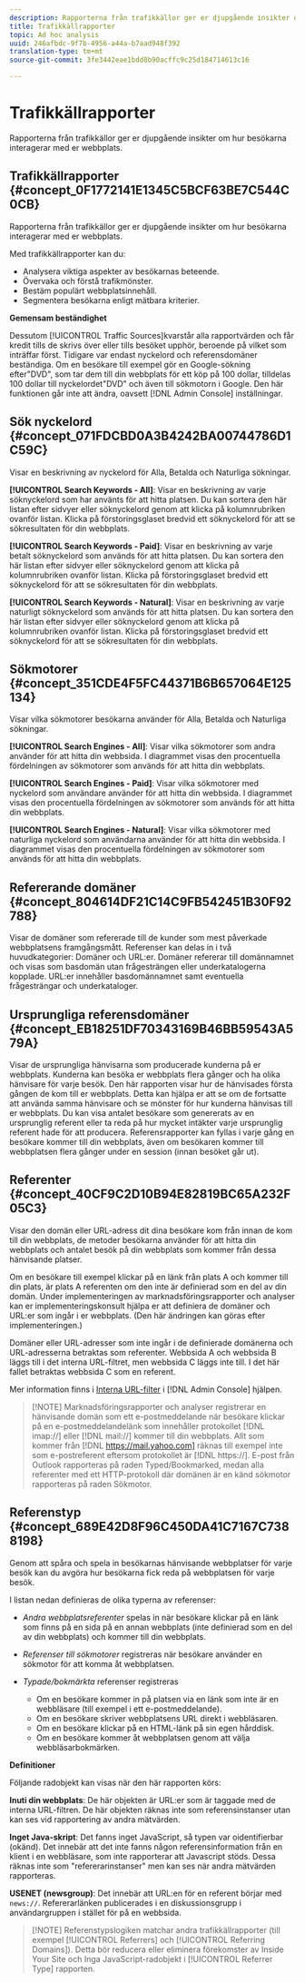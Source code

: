 ```yaml
---
description: Rapporterna från trafikkällor ger er djupgående insikter om hur besökarna interagerar med er webbplats.
title: Trafikkällrapporter
topic: Ad hoc analysis
uuid: 246afbdc-9f7b-4956-a44a-b7aad948f392
translation-type: tm+mt
source-git-commit: 3fe3442eae1bdd8b90acffc9c25d184714613c16

---
```



# Trafikkällrapporter

Rapporterna från trafikkällor ger er djupgående insikter om hur besökarna interagerar med er webbplats.

## Trafikkällrapporter {#concept_0F1772141E1345C5BCF63BE7C544C0CB}

Rapporterna från trafikkällor ger er djupgående insikter om hur besökarna interagerar med er webbplats.

Med trafikkällrapporter kan du:

* Analysera viktiga aspekter av besökarnas beteende.
* Övervaka och förstå trafikmönster.
* Bestäm populärt webbplatsinnehåll.
* Segmentera besökarna enligt mätbara kriterier.

**Gemensam beständighet**

Dessutom [!UICONTROL Traffic Sources]kvarstår alla rapportvärden och får kredit tills de skrivs över eller tills besöket upphör, beroende på vilket som inträffar först. Tidigare var endast nyckelord och referensdomäner beständiga. Om en besökare till exempel gör en Google-sökning efter&quot;DVD&quot;, som tar dem till din webbplats för ett köp på 100 dollar, tilldelas 100 dollar till nyckelordet&quot;DVD&quot; och även till sökmotorn i Google. Den här funktionen går inte att ändra, oavsett [!DNL Admin Console] inställningar.

## Sök nyckelord {#concept_071FDCBD0A3B4242BA00744786D1C59C}

Visar en beskrivning av nyckelord för Alla, Betalda och Naturliga sökningar.

<!-- 

c_reports_search_keyword.xml

 -->

**[!UICONTROL Search Keywords - All]**: Visar en beskrivning av varje söknyckelord som har använts för att hitta platsen. Du kan sortera den här listan efter sidvyer eller söknyckelord genom att klicka på kolumnrubriken ovanför listan. Klicka på förstoringsglaset bredvid ett söknyckelord för att se sökresultaten för din webbplats.

**[!UICONTROL Search Keywords - Paid]**: Visar en beskrivning av varje betalt söknyckelord som används för att hitta platsen. Du kan sortera den här listan efter sidvyer eller söknyckelord genom att klicka på kolumnrubriken ovanför listan. Klicka på förstoringsglaset bredvid ett söknyckelord för att se sökresultaten för din webbplats.

**[!UICONTROL Search Keywords - Natural]**: Visar en beskrivning av varje naturligt söknyckelord som används för att hitta platsen. Du kan sortera den här listan efter sidvyer eller söknyckelord genom att klicka på kolumnrubriken ovanför listan. Klicka på förstoringsglaset bredvid ett söknyckelord för att se sökresultaten för din webbplats.

## Sökmotorer {#concept_351CDE4F5FC44371B6B657064E125134}

Visar vilka sökmotorer besökarna använder för Alla, Betalda och Naturliga sökningar.

<!-- 

c_reports_search_engines.xml

 -->

**[!UICONTROL Search Engines - All]**: Visar vilka sökmotorer som andra använder för att hitta din webbsida. I diagrammet visas den procentuella fördelningen av sökmotorer som används för att hitta din webbplats.

**[!UICONTROL Search Engines - Paid]**: Visar vilka sökmotorer med nyckelord som användare använder för att hitta din webbsida. I diagrammet visas den procentuella fördelningen av sökmotorer som används för att hitta din webbplats.

**[!UICONTROL Search Engines - Natural]**: Visar vilka sökmotorer med naturliga nyckelord som användarna använder för att hitta din webbsida. I diagrammet visas den procentuella fördelningen av sökmotorer som används för att hitta din webbplats.

## Refererande domäner {#concept_804614DF21C14C9FB542451B30F92788}

<!-- 

c_reports_ref_domains.xml

 -->

Visar de domäner som refererade till de kunder som mest påverkade webbplatsens framgångsmått. Referenser kan delas in i två huvudkategorier: Domäner och URL:er. Domäner refererar till domännamnet och visas som basdomän utan frågesträngen eller underkatalogerna kopplade. URL:er innehåller basdomännamnet samt eventuella frågesträngar och underkataloger.

## Ursprungliga referensdomäner {#concept_EB18251DF70343169B46BB59543A579A}

<!-- 

c_reports_original_ref_domains.xml

 -->

Visar de ursprungliga hänvisarna som producerade kunderna på er webbplats. Kunderna kan besöka er webbplats flera gånger och ha olika hänvisare för varje besök. Den här rapporten visar hur de hänvisades första gången de kom till er webbplats. Detta kan hjälpa er att se om de fortsatte att använda samma hänvisare och se mönster för hur kunderna hänvisas till er webbplats. Du kan visa antalet besökare som genererats av en ursprunglig referent eller ta reda på hur mycket intäkter varje ursprunglig referent hade för att producera. Referensrapporter kan fyllas i varje gång en besökare kommer till din webbplats, även om besökaren kommer till webbplatsen flera gånger under en session (innan besöket går ut).

## Referenter {#concept_40CF9C2D10B94E82819BC65A232F05C3}

Visar den domän eller URL-adress dit dina besökare kom från innan de kom till din webbplats, de metoder besökarna använder för att hitta din webbplats och antalet besök på din webbplats som kommer från dessa hänvisande platser.

<!-- 

c_reports_referrers.xml

 -->

Om en besökare till exempel klickar på en länk från plats A och kommer till din plats, är plats A referenten om den inte är definierad som en del av din domän. Under implementeringen av marknadsföringsrapporter och analyser kan er implementeringskonsult hjälpa er att definiera de domäner och URL:er som ingår i er webbplats. (Den här ändringen kan göras efter implementeringen.)

Domäner eller URL-adresser som inte ingår i de definierade domänerna och URL-adresserna betraktas som referenter. Webbsida A och webbsida B läggs till i det interna URL-filtret, men webbsida C läggs inte till. I det här fallet betraktas webbsida C som en referent.

Mer information finns i [Interna URL-filter](https://docs.adobe.com/content/help/en/analytics/admin/admin-tools/internal-url-filter-admin.html) i [!DNL Admin Console] hjälpen.

>[!NOTE] Marknadsföringsrapporter och analyser registrerar en hänvisande domän som ett e-postmeddelande när besökare klickar på en e-postmeddelandelänk som innehåller protokollet [!DNL imap://] eller [!DNL mail://] kommer till din webbplats. Allt som kommer från [!DNL https://mail.yahoo.com] räknas till exempel inte som e-postreferent eftersom protokollet är [!DNL https://]. E-post från Outlook rapporteras på raden Typed/Bookmarked, medan alla referenter med ett HTTP-protokoll där domänen är en känd sökmotor rapporteras på raden Sökmotor.

## Referenstyp {#concept_689E42D8F96C450DA41C7167C7388198}

Genom att spåra och spela in besökarnas hänvisande webbplatser för varje besök kan du avgöra hur besökarna fick reda på webbplatsen för varje besök.

<!-- 

c_reports_ref_types.xml

 -->

I listan nedan definieras de olika typerna av referenser:

* *Andra webbplatsreferenter* spelas in när besökare klickar på en länk som finns på en sida på en annan webbplats (inte definierad som en del av din webbplats) och kommer till din webbplats.
* *Referenser till sökmotorer* registreras när besökare använder en sökmotor för att komma åt webbplatsen.
* *Typade/bokmärkta* referenser registreras

   * Om en besökare kommer in på platsen via en länk som inte är en webbläsare (till exempel i ett e-postmeddelande).
   * Om en besökare skriver webbplatsens URL direkt i webbläsaren.
   * Om en besökare klickar på en HTML-länk på sin egen hårddisk.
   * Om en besökare kommer åt webbplatsen genom att välja webbläsarbokmärken.

**Definitioner**

Följande radobjekt kan visas när den här rapporten körs:

**Inuti din webbplats**: De här objekten är URL:er som är taggade med de interna URL-filtren. De här objekten räknas inte som referensinstanser utan kan ses vid rapportering av andra mätvärden.

**Inget Java-skript**: Det fanns inget JavaScript, så typen var oidentifierbar (okänd). Det innebär att det inte fanns någon referensinformation från en klient i en webbläsare, som inte rapporterar att Javascript stöds. Dessa räknas inte som &quot;refererarinstanser&quot; men kan ses när andra mätvärden rapporteras.

**USENET (newsgroup)**: Det innebär att URL:en för en referent börjar med `news://`. Refererarlänken publicerades i en diskussionsgrupp i användargruppen i stället för på en webbsida.

>[!NOTE] Referenstypslogiken matchar andra trafikkällrapporter (till exempel [!UICONTROL Referrers] och [!UICONTROL Referring Domains]). Detta bör reducera eller eliminera förekomster av Inside Your Site och Inga JavaScript-radobjekt i [!UICONTROL Referrer Type] rapporten.

